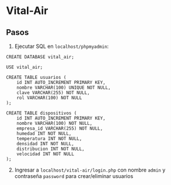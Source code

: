 # Vital-Air

## Pasos

1. Ejecutar SQL en `localhost/phpmyadmin`:

```
CREATE DATABASE vital_air;

USE vital_air;

CREATE TABLE usuarios (
    id INT AUTO_INCREMENT PRIMARY KEY,
    nombre VARCHAR(100) UNIQUE NOT NULL,
    clave VARCHAR(255) NOT NULL,
    rol VARCHAR(100) NOT NULL
);

CREATE TABLE dispositivos (
    id INT AUTO_INCREMENT PRIMARY KEY,
    nombre VARCHAR(100) NOT NULL,
    empresa_id VARCHAR(255) NOT NULL,
    humedad INT NOT NULL,
    temperatura INT NOT NULL,
    densidad INT NOT NULL,
    distribucion INT NOT NULL,
    velocidad INT NOT NULL
);
```

2. Ingresar a `localhost/vital-air/login.php` con nombre `admin` y contraseña `password` para crear/eliminar usuarios